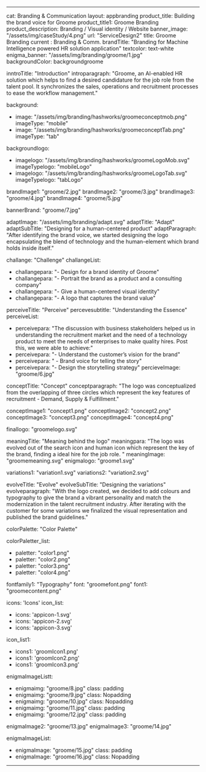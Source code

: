 ---

cat: Branding & Communication
layout: appbranding
product_title: Building the brand voice for Groome
product_title1: Groome Branding
product_description: Branding / Visual identity / Website
banner_image: "/assets/img/caseStudy/4.png"
url: "ServiceDesign2"
title: Groome Branding
current : Branding & Comm.
brandTitle: "Branding for Machine Intelligence powered HR solution application"
textcolor: text-white
enigma_banner: "/assets/img/branding/groome/1.jpg"   
backgroundColor:  backgroundgroome

inntroTitle: "Introduction"
introparagraph: "Groome, an AI-enabled HR solution which helps to find a desired candidature for the job role from the talent pool. It synchronizes the sales, operations and recruitment processes to ease the workflow management."

background:
  - image: "/assets/img/branding/hashworks/groomeconceptmob.png"
    imageType: "mobile"
  - image: "/assets/img/branding/hashworks/groomeconceptTab.png"
    imageType: "tab"
    
backgroundlogo:
  - imagelogo: "/assets/img/branding/hashworks/groomeLogoMob.svg"
    imageTypelogo: "mobileLogo"
  - imagelogo: "/assets/img/branding/hashworks/groomeLogoTab.svg"
    imageTypelogo: "tabLogo"
    

brandImage1: "groome/2.jpg"
brandImage2: "groome/3.jpg"
brandImage3: "groome/4.jpg"
brandImage4: "groome/5.jpg"

bannerBrand: "groome/7.jpg"

adaptImage: "/assets/img/branding/adapt.svg"
adaptTitle: "Adapt"
adaptSubTitle: "Designing for a human-centered product"
adaptParagraph: "After identifying the brand voice, we started designing the logo encapsulating the blend of technology and the human-element which brand holds inside itself."

challange: "Challenge"
challangeList:
  - challangepara: "- Design for a brand identity of Groome"
  - challangepara: "- Portrait the brand as a product and a consulting company"
  - challangepara: "- Give a human-centered visual identity"
  - challangepara: "- A logo that captures the brand value"

perceiveTitle: "Perceive"
percevesubtitle: "Understanding the Essence"
perceiveList: 
 - perceivepara: "The discussion with business stakeholders helped us in understanding the recruitment market and the need of a technology product to meet the needs of enterprises to make quality hires. Post this, we were able to achieve:"
 - perceivepara: "- Understand the customer’s vision for the brand"
 - perceivepara: " - Brand voice for telling the story"
 - perceivepara: "- Design the storytelling strategy"
percieveImage: "groome/6.jpg"



conceptTitle: "Concept"
conceptparagraph: "The logo was conceptualized from the overlapping of three circles which represent the key features of recruitment - Demand, Supply & Fulfillment."

conceptImage1: "concept1.png"
conceptImage2: "concept2.png"
conceptImage3: "concept3.png"
conceptImage4: "concept4.png"

finallogo: "groomelogo.svg"

meaningTitle: "Meaning behind the logo"
meaningpara: "The logo was evolved out of the search icon and human icon which represent the key of the brand, finding a ideal hire for the job role. "
meaningImage: "groomemeaning.svg"
enigmalogo: "groome1.svg"

variations1: "variation1.svg"
variations2: "variation2.svg"

evolveTitle: "Evolve"
evolveSubTitle: "Designing the variations"
evolveparagraph: "With the logo created, we decided to add colours and typography to give the brand a vibrant personality and match the modernization in the talent recruitment industry. After iterating with the customer for some variations we finalized the visual representation and published the brand guidelines."

colorPalette: "Color Palette"

colorPaletter_list:
  - paletter: "color1.png"
  - paletter: "color2.png"
  - paletter: "color3.png"
  - paletter: "color4.png"

fontfamily1: "Typography"
font: "groomefont.png"
font1: "groomecontent.png"

icons: 'Icons'
icon_list:
  - icons: 'appicon-1.svg'
  - icons: 'appicon-2.svg'
  - icons: 'appicon-3.svg'

icon_list1:
  - icons1: 'groomIcon1.png'
  - icons1: 'groomIcon2.png'
  - icons1: 'groomIcon3.png'

enigmaImageListt:
  - enigmaimg: "groome/8.jpg"
    class: padding
  - enigmaimg: "groome/9.jpg"
    class: Nopadding
  - enigmaimg: "groome/10.jpg"
    class: Nopadding
  - enigmaimg: "groome/11.jpg"
    class: padding
  - enigmaimg:  "groome/12.jpg"
    class: padding

enigmaImage2: "groome/13.jpg"
enigmaImage3: "groome/14.jpg" 

enigmaImageList:
  - enigmaImage: "groome/15.jpg"
    class: padding
  - enigmaImage: "groome/16.jpg"
    class: Nopadding


---